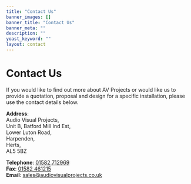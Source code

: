 ```yaml
---
title: "Contact Us"
banner_images: []
banner_title: "Contact Us"
banner_meta: ""
description: ""
yoast_keyword: ""
layout: contact
---
```


# Contact Us

If you would like to find out more about AV Projects or would like us to provide a quotation, proposal and design for a specific installation, please use the contact details below.

**Address**:<br>
Audio Visual Projects,<br>
Unit B, Batford Mill Ind Est,<br>
Lower Luton Road,<br>
Harpenden,<br>
Herts,<br>
AL5 5BZ

**Telephone**: [01582 712969](tel:01582712969)<br>
**Fax**: [01582 461215](tel:01582461215)<br>
**Email**: [sales@audiovisualprojects.co.uk](mailto:sales@audiovisualprojects.co.uk)<br>